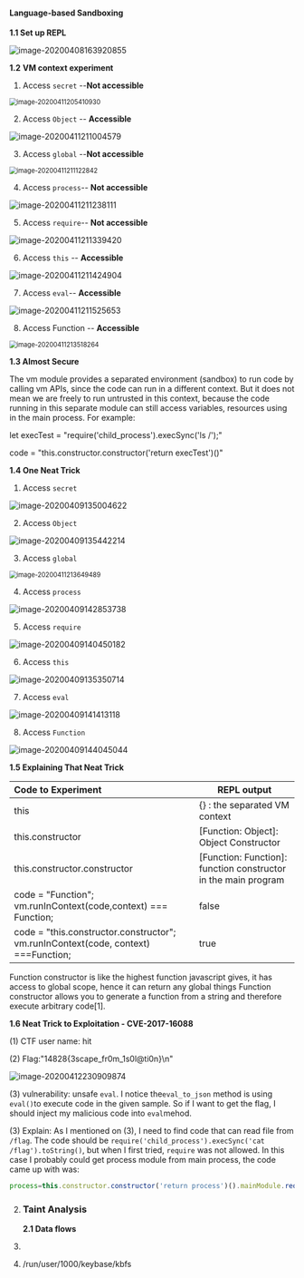 #### **Language-based Sandboxing** 

**1.1  Set up REPL**

![image-20200408163920855](/home/yanan/.config/Typora/typora-user-images/image-20200408163920855.png)

<div style="page-break-after: always; break-after: page;"></div>

**1.2** **VM context experiment**

1) Access `secret` --**Not accessible**

<img src="/home/yanan/.config/Typora/typora-user-images/image-20200411205410930.png" alt="image-20200411205410930" style="zoom:80%;" />

2) Access `Object` -- **Accessible**

![image-20200411211004579](/home/yanan/.config/Typora/typora-user-images/image-20200411211004579.png)

3) Access `global` --**Not accessible**

<img src="/home/yanan/.config/Typora/typora-user-images/image-20200411211122842.png" alt="image-20200411211122842" style="zoom:80%;" />

4) Access `process`-- **Not accessible**

![image-20200411211238111](/home/yanan/.config/Typora/typora-user-images/image-20200411211238111.png)

5) Access `require`-- **Not accessible**

![image-20200411211339420](/home/yanan/.config/Typora/typora-user-images/image-20200411211339420.png)

6) Access `this` -- **Accessible**

![image-20200411211424904](/home/yanan/.config/Typora/typora-user-images/image-20200411211424904.png)

7) Access `eval`-- **Accessible**

![image-20200411211525653](/home/yanan/.config/Typora/typora-user-images/image-20200411211525653.png)

8) Access Function -- **Accessible**

<img src="/home/yanan/.config/Typora/typora-user-images/image-20200411213518264.png" alt="image-20200411213518264" style="zoom:80%;" />

**1.3 Almost Secure**

The vm module provides a separated environment (sandbox) to run code by calling vm APIs, since the code can run in a different context.  But it does not mean we are freely to run untrusted in this context, because the code running in this separate module can still access variables, resources using in the main process. For example:



let execTest = "require('child_process').execSync('ls /');"

code = "this.constructor.constructor('return execTest')()"

**1.4 One Neat Trick**

1) Access `secret`

![image-20200409135004622](/home/yanan/.config/Typora/typora-user-images/image-20200409135004622.png)

2) Access `Object`

![image-20200409135442214](/home/yanan/.config/Typora/typora-user-images/image-20200409135442214.png)

3) Access `global`

<img src="/home/yanan/.config/Typora/typora-user-images/image-20200411213649489.png" alt="image-20200411213649489" style="zoom:80%;" />

4) Access `process`

![image-20200409142853738](/home/yanan/.config/Typora/typora-user-images/image-20200409142853738.png)

5) Access `require`

![image-20200409140450182](/home/yanan/.config/Typora/typora-user-images/image-20200409140450182.png)

6) Access `this`

![image-20200409135350714](/home/yanan/.config/Typora/typora-user-images/image-20200409135350714.png)

7) Access `eval`

![image-20200409141413118](/home/yanan/.config/Typora/typora-user-images/image-20200409141413118.png)

8) Access `Function` 

![image-20200409144045044](/home/yanan/.config/Typora/typora-user-images/image-20200409144045044.png)



**1.5 Explaining That Neat Trick**

| Code to Experiment                                           | REPL output                                                  |
| :----------------------------------------------------------- | ------------------------------------------------------------ |
| this                                                         | {} : the separated VM context                                |
| this.constructor                                             | [Function: Object]: Object Constructor                       |
| this.constructor.constructor                                 | [Function: Function]: function constructor in the main program |
| code = "Function"; vm.runInContext(code,context) === Function; | false                                                        |
| code = "this.constructor.constructor"; vm.runInContext(code, context) ===Function; | true                                                         |

Function constructor is like the highest function javascript gives, it has access to global scope, hence it can return any global things Function constructor allows you to generate a function from a string and therefore execute arbitrary code[1].

**1.6 Neat Trick to Exploitation - CVE-2017-16088**

(1) CTF user name: hit

(2) Flag:"14828{3scape_fr0m_1s0l@ti0n}\n"

![image-20200412230909874](/home/yanan/.config/Typora/typora-user-images/image-20200412230909874.png)

(3) vulnerability: unsafe `eval`.  I notice the`eval_to_json` method is using `eval()`to execute code in the given sample. So if I want to get the flag, I should inject my malicious code into `eval`mehod.

(3) Explain: As I mentioned on (3), I need to find code that can read file from `/flag`. The code should be `require('child_process').execSync('cat /flag').toString()`, but when I first tried, `require` was not allowed. In this case I probably could get process module from main process, the code came up with was: 

```js
process=this.constructor.constructor('return process')().mainModule.require('child_process').execSync('cat /flag').toString();
```

2. ### Taint Analysis

   **2.1 Data flows**

3. 
4. /run/user/1000/keybase/kbfs